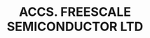 ---
layout: asset
title: ACCS. FREESCALE SEMICONDUCTOR LTD                           
isin: BMG3727Q1015
---